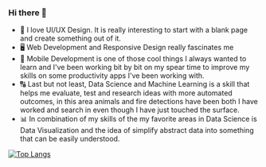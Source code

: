 ### Hi there 👋

* 📐 I love UI/UX Design. It is really interesting to start with a blank page and create something out of it.
* 🖥 Web Development and Responsive Design really fascinates me
* 📱 Mobile Development is one of those cool things I always wanted to learn and I've been working bit by bit on my spear time to improve my skills on some productivity apps I've been working with.
* 🔠 Last but not least, Data Science and Machine Learning is a skill that helps me evaluate, test and research ideas with more automated outcomes, in this area animals and fire detections have been both I have worked and search in even though I have just touched the surface.
* 📊 In combination of my skills of the my favorite areas in Data Science is Data Visualization and the idea of simplify abstract data into something that can be easily understood.

[![Top Langs](https://github-readme-stats.vercel.app/api/top-langs/?username=curet&layout=compact)](https://github.com/curet/github-readme-stats)

<!--
**curet/curet** is a ✨ _special_ ✨ repository because its `README.md` (this file) appears on your GitHub profile.


Here are some ideas to get you started:

* 🔭 I’m currently working on iOS Development
* 🌱 I’m currently learning SwiftUI
* 👯 I’m looking to collaborate on Machine Learning Projects
* 🤔 I’m looking for help with Web Development
- 💬 Ask me about ...
- 📫 How to reach me: ...
- 😄 Pronouns: ...
- ⚡ Fun fact: ...
-->


